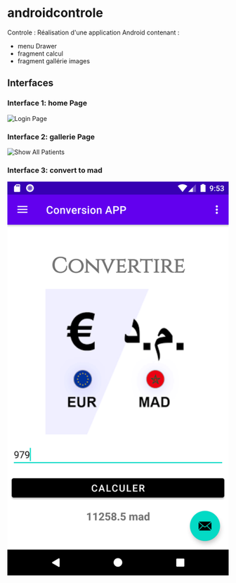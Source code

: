 # androidcontrole


Controle : Réalisation d'une application Android contenant :
- menu Drawer
- fragment calcul
- fragment gallérie images 

## Interfaces

### Interface 1: home Page


![Login Page](/gallerie.png)

### Interface 2: gallerie Page


![Show All Patients](/gallerie.png)

### Interface 3: convert to mad 


![Show All Patients](/convert.png)
